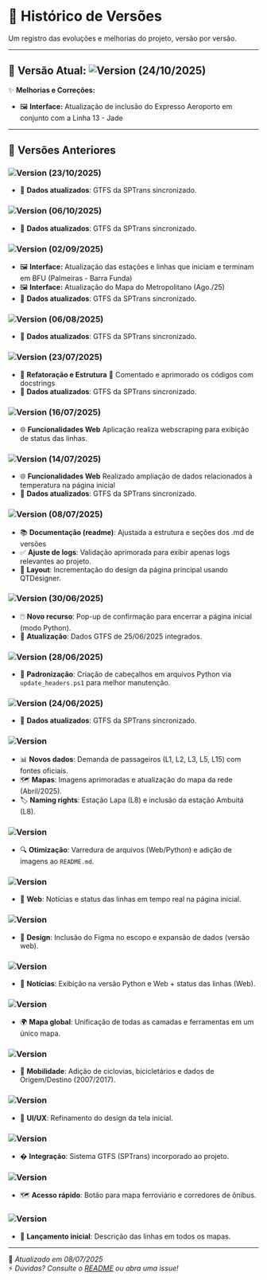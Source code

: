 # 📜 Histórico de Versões

Um registro das evoluções e melhorias do projeto, versão por versão.

---

## 🚀 Versão Atual: ![Version](https://img.shields.io/badge/1.1.9.3-yellow.svg) (24/10/2025)

✨ **Melhorias e Correções:**
- 🖼️ **Interface:** Atualização de inclusão do Expresso Aeroporto em conjunto com a Linha 13 - Jade
---

## 📌 Versões Anteriores


### ![Version](https://img.shields.io/badge/1.1.9.2-yellow.svg) (23/10/2025)
- 🚌 **Dados atualizados**: GTFS da SPTrans sincronizado.

### ![Version](https://img.shields.io/badge/1.1.9.1-yellow.svg) (06/10/2025)
- 🚌 **Dados atualizados**: GTFS da SPTrans sincronizado.

### ![Version](https://img.shields.io/badge/1.1.9-yellow.svg) (02/09/2025)
- 🖼️ **Interface:** Atualização das estações e linhas que iniciam e terminam em BFU (Palmeiras - Barra Funda)
- 🖼️ **Interface:** Atualização do Mapa do Metropolitano (Ago./25)
- 🚌 **Dados atualizados**: GTFS da SPTrans sincronizado.

### ![Version](https://img.shields.io/badge/1.1.8-yellow.svg) (06/08/2025)
- 🚌 **Dados atualizados**: GTFS da SPTrans sincronizado.

### ![Version](https://img.shields.io/badge/1.1.7-yellow.svg) (23/07/2025)
- 🔧 **Refatoração e Estrutura** 🧼 Comentado e aprimorado os códigos com docstrings 
- 🚌 **Dados atualizados**: GTFS da SPTrans sincronizado.

### ![Version](https://img.shields.io/badge/1.1.6-yellow.svg) (16/07/2025)
- 🌐 **Funcionalidades Web** Aplicação realiza webscraping para exibição de status das linhas.

### ![Version](https://img.shields.io/badge/1.1.5-yellow.svg) (14/07/2025)
- 🌐 **Funcionalidades Web** Realizado ampliação de dados relacionados à temperatura na página inicial
- 🚌 **Dados atualizados**: GTFS da SPTrans sincronizado.

### ![Version](https://img.shields.io/badge/1.1.4-yellow.svg) (08/07/2025)
- 📚 **Documentação (readme)**: Ajustada a estrutura e seções dos .md de versões
- ✅ **Ajuste de logs**: Validação aprimorada para exibir apenas logs relevantes ao projeto.
- 🎨 **Layout**: Incrementação do design da página principal usando QTDesigner.

### ![Version](https://img.shields.io/badge/1.1.3-yellow.svg) (30/06/2025)
- 🖱️ **Novo recurso**: Pop-up de confirmação para encerrar a página inicial (modo Python).
- 🔄 **Atualização**: Dados GTFS de 25/06/2025 integrados.

### ![Version](https://img.shields.io/badge/1.1.2-yellow.svg) (28/06/2025)
- 📜 **Padronização**: Criação de cabeçalhos em arquivos Python via `update_headers.ps1` para melhor manutenção.

### ![Version](https://img.shields.io/badge/1.1.1-yellow.svg) (24/06/2025)
- 🚌 **Dados atualizados**: GTFS da SPTrans sincronizado.

### ![Version](https://img.shields.io/badge/1.1.0-yellow.svg) 
- 📊 **Novos dados**: Demanda de passageiros (L1, L2, L3, L5, L15) com fontes oficiais.
- 🗺️ **Mapas**: Imagens aprimoradas e atualização do mapa da rede (Abril/2025).
- 🏷️ **Naming rights**: Estação Lapa (L8) e inclusão da estação Ambuitá (L8).

### ![Version](https://img.shields.io/badge/1.0.9-yellow.svg)
- 🔍 **Otimização**: Varredura de arquivos (Web/Python) e adição de imagens ao `README.md`.

### ![Version](https://img.shields.io/badge/1.0.8-yellow.svg)
- 📰 **Web**: Notícias e status das linhas em tempo real na página inicial.

### ![Version](https://img.shields.io/badge/1.0.7-yellow.svg)
- 🎨 **Design**: Inclusão do Figma no escopo e expansão de dados (versão web).

### ![Version](https://img.shields.io/badge/1.0.6-yellow.svg)
- 📢 **Notícias**: Exibição na versão Python e Web + status das linhas (Web).

### ![Version](https://img.shields.io/badge/1.0.5-yellow.svg)
- 🌍 **Mapa global**: Unificação de todas as camadas e ferramentas em um único mapa.

### ![Version](https://img.shields.io/badge/1.0.4-yellow.svg)
- 🚴 **Mobilidade**: Adição de ciclovias, bicicletários e dados de Origem/Destino (2007/2017).

### ![Version](https://img.shields.io/badge/1.0.3-yellow.svg)
- 💅 **UI/UX**: Refinamento do design da tela inicial.

### ![Version](https://img.shields.io/badge/1.0.2-yellow.svg)
- � **Integração**: Sistema GTFS (SPTrans) incorporado ao projeto.

### ![Version](https://img.shields.io/badge/1.0.1-yellow.svg)
- 🗺️ **Acesso rápido**: Botão para mapa ferroviário e corredores de ônibus.

### ![Version](https://img.shields.io/badge/1.0.0-yellow.svg)
- 🎉 **Lançamento inicial**: Descrição das linhas em todos os mapas.

---

📌 *Atualizado em 08/07/2025*  
⚡ *Dúvidas? Consulte o [README](README.md) ou abra uma issue!*